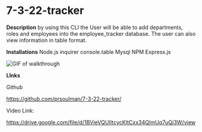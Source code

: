# 7-3-22-tracker

**Description**
by using this CLI the User will be able to add departments, roles and employees into the employee_tracker database. The user can also view information in table format.

**Installations**
Node.js
inquirer
console.table
Mysql
NPM
Express.js

![GIF of walkthrough](pathofGIF)

**LInks**

Github

https://github.com/prsoulman/7-3-22-tracker/

Video Link:

https://drive.google.com/file/d/1BVieVQUIltcycKltCxx34QlmUq7uQi3W/view
